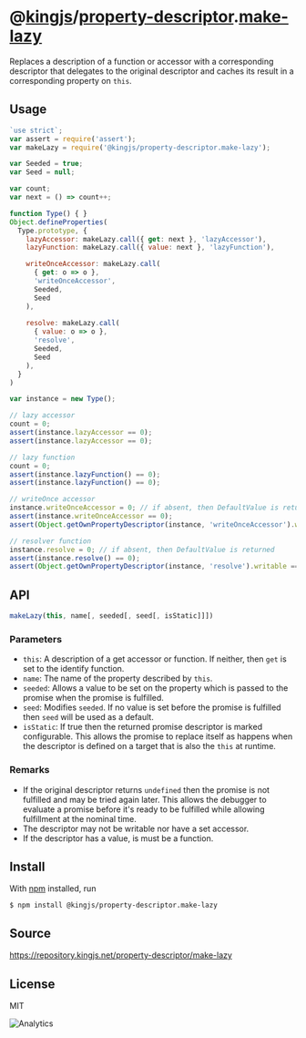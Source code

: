 # @[kingjs][@kingjs]/[property-descriptor][ns0].[make-lazy][ns1]
Replaces a description of a function or accessor with  a corresponding descriptor that delegates to the original descriptor and caches its result in a corresponding property on `this`.
## Usage
```js
`use strict`;
var assert = require('assert');
var makeLazy = require('@kingjs/property-descriptor.make-lazy');

var Seeded = true;
var Seed = null;

var count;
var next = () => count++;

function Type() { }
Object.defineProperties(
  Type.prototype, {
    lazyAccessor: makeLazy.call({ get: next }, 'lazyAccessor'),
    lazyFunction: makeLazy.call({ value: next }, 'lazyFunction'),

    writeOnceAccessor: makeLazy.call(
      { get: o => o },
      'writeOnceAccessor',
      Seeded, 
      Seed
    ),
    
    resolve: makeLazy.call(
      { value: o => o }, 
      'resolve', 
      Seeded,
      Seed
    ),
  }
)

var instance = new Type();

// lazy accessor
count = 0;
assert(instance.lazyAccessor == 0);
assert(instance.lazyAccessor == 0);

// lazy function
count = 0;
assert(instance.lazyFunction() == 0);
assert(instance.lazyFunction() == 0);

// writeOnce accessor
instance.writeOnceAccessor = 0; // if absent, then DefaultValue is returned
assert(instance.writeOnceAccessor == 0);
assert(Object.getOwnPropertyDescriptor(instance, 'writeOnceAccessor').writable === false);

// resolver function
instance.resolve = 0; // if absent, then DefaultValue is returned
assert(instance.resolve() == 0);
assert(Object.getOwnPropertyDescriptor(instance, 'resolve').writable === false);


```

## API
```ts
makeLazy(this, name[, seeded[, seed[, isStatic]]])
```

### Parameters
- `this`: A description of a get accessor or function. If neither, then `get` is set to the identify function.
- `name`: The name of the property described by `this`.
- `seeded`: Allows a value to be set on the property which is passed to the promise when the promise is fulfilled.
- `seed`: Modifies `seeded`. If no value is set before the  promise is fulfilled then `seed` will be used as a default.
- `isStatic`: If true then the returned promise descriptor is marked configurable. This allows the promise to replace itself as happens  when the descriptor is defined on a target that is also the `this` at  runtime.

### Remarks
 - If the original descriptor returns `undefined` then the promise is not fulfilled and may be tried again later. This allows the debugger to evaluate a promise before it's ready to be fulfilled while allowing fulfillment at the nominal time.
 - The descriptor may not be writable nor have a set accessor.
 - If the descriptor has a value, is must be a function.

## Install
With [npm](https://npmjs.org/) installed, run
```
$ npm install @kingjs/property-descriptor.make-lazy
```

## Source
https://repository.kingjs.net/property-descriptor/make-lazy
## License
MIT

![Analytics](https://analytics.kingjs.net/property-descriptor/make-lazy)

[@kingjs]: https://www.npmjs.com/package/kingjs
[ns0]: https://www.npmjs.com/package/@kingjs/property-descriptor
[ns1]: https://www.npmjs.com/package/@kingjs/property-descriptor.make-lazy
